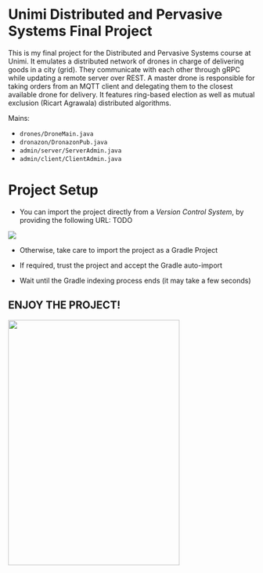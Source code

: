 # Unimi Distributed and Pervasive Systems Final Project

This is my final project for the Distributed and Pervasive Systems course at Unimi.
It emulates a distributed network of drones in charge of delivering goods in a city (grid). They communicate with each other through gRPC while updating a remote server over REST.
A master drone is responsible for taking orders from an MQTT client and delegating them to the closest available drone for delivery.
It features ring-based election as well as mutual exclusion (Ricart Agrawala) distributed algorithms.

Mains:

- `drones/DroneMain.java`
- `dronazon/DronazonPub.java`
- `admin/server/ServerAdmin.java`
- `admin/client/ClientAdmin.java`

# Project Setup

* You can import the project directly from a *Version Control System*, by providing the following URL:
  TODO

<img src = './assets/img_1.png'>

* Otherwise, take care to import the project as a Gradle Project

* If required, trust the project and accept the Gradle auto-import

* Wait until the Gradle indexing process ends (it may take a few seconds)

## ENJOY THE PROJECT!

<img src = './assets/meme.PNG' width="350" height="500">


